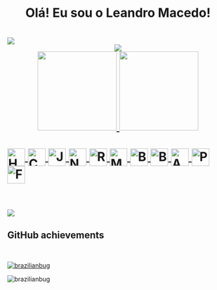 <h1 align="center"> Olá! Eu sou o Leandro Macedo!<h1>
<img src="https://user-images.githubusercontent.com/21015826/205455982-5644653c-2ec4-4e3a-beb7-ca761bb4bbb7.png"/>
 <div>
  <div align="center">
  <img src="https://github-readme-streak-stats.herokuapp.com/?user=BrazilianBug&theme=dark"/>
  </div>
  <a href="https://github.com//BrazilianBug">
   <img align="left"
</a>
   <div align="center">
     <img height="180em" src="https://github-readme-stats.vercel.app/api?username=brazilianbug&show_icons=true&theme=dark&include_all_commits=true&count_private=true"/>
     <img height="180em" src="https://github-readme-stats.vercel.app/api/top-langs/?username=brazilianbug&layout=compact&langs_count=7&theme=dark"/>
   </div>

</div>
 
<div style="display: inline_block"><br>
    <img align="center" alt="HTML5" height="40" width="40" src="https://img.icons8.com/color/100/000000/html-5--v1.png"/>
    <img align="center" alt="CSS3" height="40" width="40" src="https://img.icons8.com/color/100/000000/css3.png"/>
    <img align="center" alt="JavaScript" height="40" width="40" src="https://img.icons8.com/color/100/000000/javascript--v1.png"/>
    <img align="center" alt="Node.JS" height="40" width="40"src="https://img.icons8.com/color/100/000000/nodejs.png"/>
    <img align="center" alt="React" height="40" width="40" src="https://img.icons8.com/office/100/000000/react.png"/>
    <img align="center" alt="MongoDB" height="40" width="40" src="https://img.icons8.com/color/100/000000/mongodb.png"/>
    <img align="center" alt="Bulma" height="40" width="40" src="https://img.stackshare.io/service/5204/bulma-logo.png">
    <img align="center" alt="Bootstrap"height="40" width="40" src="https://img.icons8.com/color/100/000000/bootstrap.png"/>
    <img align="center" alt="AdobeXD" height="40" width="40" src="https://img.icons8.com/color/100/000000/adobe-xd--v2.png"/>
    <img align="center" alt="Photoshop" height="40" width="40" src="https://img.icons8.com/color/100/000000/adobe-photoshop--v2.png"/>
    <img align="center" alt="Figma" height="40" width="40" src="https://img.icons8.com/color/100/000000/figma--v1.png"/>
</div>

  ##
 
<div>
  <a href="https://www.linkedin.com/in/le-macedo" target="_blank"><img src="https://img.shields.io/badge/-LinkedIn-%230077B5?style=for-the-badge&logo=linkedin&logoColor=white" target="_blank"></a> 
 
</div>

<h2 align="left">GitHub achievements</h2>
<br>
<p align="left"> <a href="https://github.com/ryo-ma/github-profile-trophy"><img src="https://github-profile-trophy.vercel.app/?username=brazilianbug" alt="brazilianbug" /></a> </p>

<p align="left"> <img src="https://komarev.com/ghpvc/?username=brazilianbug&label=Profile%20views&color=0e75b6&style=flat" alt="brazilianbug" /> </p>

